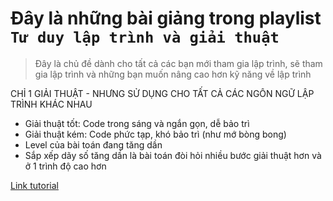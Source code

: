 # Đây là những bài giảng trong playlist `Tư duy lập trình và giải thuật`

> Đây là chủ đề dành cho tất cả các bạn mới tham gia lập trình, sẽ tham gia lập trình và những bạn muốn nâng cao hơn kỹ năng về lập trình

CHỈ 1 GIẢI THUẬT - NHƯNG SỬ DỤNG CHO TẤT CẢ CÁC NGÔN NGỮ LẬP TRÌNH KHÁC NHAU

- Giải thuật tốt: Code trong sáng và ngắn gọn, dễ bảo trì
- Giải thuật kém: Code phức tạp, khó bảo trì (như mớ bòng bong)
- Level của bài toán đang tăng dần
- Sắp xếp dãy số tăng dần là bài toán đòi hỏi nhiều bước giải thuật hơn và ở 1 trình độ cao hơn

[Link tutorial](https://bom.so/CU9GcZ)
